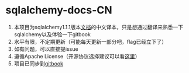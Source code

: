 # sqlalchemy-docs-CN

1. 本项目为sqlalchemy1.1.1版本[文档](http://docs.sqlalchemy.org/en/latest/contents.html)的中文译本，只是想通过翻译来熟悉一下sqlalchemy以及体验一下gitbook
2. 水平有限，不定期更新（可能每天更新一部分吧，flag已经立下了）
3. 如有问题，可以直接提issue
4. 遵循Apache License（开源协议选择建议可以看[这里](http://www.cnblogs.com/wswang/p/5800371.html)）
5. 项目已同步到[gitbook](https://linux-wang.gitbooks.io/sqlalchemy-docs-cn/content/)
